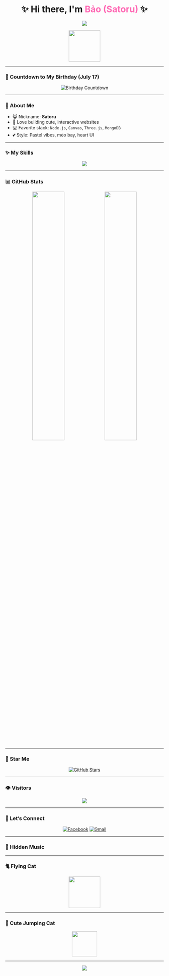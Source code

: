 <!-- 💖 Satoru GitHub README 💖 -->

<style>
body {
  background-image: url('https://i.pinimg.com/originals/61/52/f2/6152f281f05f9c1e0ab8a3fc69d8d2f3.gif');
  background-size: cover;
  background-repeat: no-repeat;
  background-attachment: fixed;
}
</style>

<h1 align="center">
  ✨ Hi there, I'm <span style="color:#FF69B4;">Bảo (Satoru)</span> ✨
</h1>

<p align="center">
  <img src="https://readme-typing-svg.demolab.com?font=Pacifico&size=24&pause=1000&color=FF69B4&center=true&vCenter=true&multiline=true&width=600&lines=Code+with+love+%F0%9F%92%96;Mèo+cute+%2B+Canvas+%3D+Magic+%F0%9F%A7%9C;Sinh+nh%E1%BA%ADt+g%E1%BA%A7n+%C4%91%E1%BA%BFn+r%C3%B2i+%F0%9F%8E%82" />
</p>

<p align="center">
  <img src="https://media.giphy.com/media/JIX9t2j0ZTN9S/giphy.gif" width="100"/>
</p>

---

### 🎂 Countdown to My Birthday (July 17)

<p align="center">
  <img src="https://countdown.daysoftheyear.com/birthday?day=17&month=7&theme=pink&font=poiret-one" alt="Birthday Countdown">
</p>

---

### 🌸 About Me

- 😸 Nickname: **Satoru**
- 🐇 Love building cute, interactive websites
- 💻 Favorite stack: `Node.js`, `Canvas`, `Three.js`, `MongoDB`
- 💕 Style: Pastel vibes, mèo bay, heart UI

---

### ✨ My Skills

<p align="center">
  <img src="https://skillicons.dev/icons?i=html,css,js,react,nodejs,express,mongodb,figma,threejs&theme=light" />
</p>

---

### 📊 GitHub Stats

<p align="center">
  <img src="https://github-readme-stats.vercel.app/api?username=tieubao9k&show_icons=true&theme=tokyonight&hide_border=true&border_radius=12" width="45%">
  <img src="https://github-readme-streak-stats.herokuapp.com?user=tieubao9k&theme=tokyonight&hide_border=true&border_radius=12" width="45%">
</p>

---

### 🌟 Star Me

<p align="center">
  <a href="https://github.com/tieubao9k/tieubao9k">
    <img src="https://img.shields.io/github/stars/tieubao9k/tieubao9k?style=social" alt="GitHub Stars" />
  </a>
</p>

---

### 👁 Visitors

<p align="center">
  <img src="https://komarev.com/ghpvc/?username=tieubao9k&color=ff69b4&style=flat-square&label=Visitors" />
</p>

---

### 💌 Let’s Connect

<p align="center">
  <a href="https://facebook.com/wind.009" target="_blank"><img alt="Facebook" src="https://img.shields.io/badge/Facebook-ffb6c1?style=for-the-badge&logo=facebook&logoColor=white" /></a>
  <a href="mailto:shyn8383@gmail.com"><img alt="Gmail" src="https://img.shields.io/badge/Gmail-ff69b4?style=for-the-badge&logo=gmail&logoColor=white" /></a>
</p>

---

### 🎵 Hidden Music

<audio autoplay loop hidden>
  <source src="https://cdn.pixabay.com/download/audio/2023/03/14/audio_28757e4294.mp3?filename=cute-background-146094.mp3" type="audio/mp3">
</audio>

---

### 🐈 Flying Cat

<p align="center">
  <img src="https://media.giphy.com/media/WYEWpk4lRPDq0/giphy.gif" width="100"/>
</p>

---

### 🐾 Cute Jumping Cat

<p align="center">
  <img src="https://media.giphy.com/media/MDJ9IbxxvDUQM/giphy.gif" width="80">
</p>

---

<p align="center">
  <img src="https://capsule-render.vercel.app/api?type=waving&color=FFB6C1&height=150&section=footer&text=Satoru+Says+Thanks+for+Visiting+%F0%9F%92%95&fontSize=24&fontColor=ffffff" />
</p>
